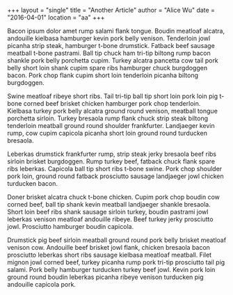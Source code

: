 +++
layout = "single"
title  = "Another Article"
author = "Alice Wu"
date   = "2016-04-01"
location = "aa"
+++

Bacon ipsum dolor amet rump salami flank tongue. Boudin meatloaf alcatra, andouille kielbasa hamburger kevin pork belly venison. Tenderloin jowl picanha strip steak, hamburger t-bone drumstick. Fatback beef sausage meatball t-bone pastrami. Ball tip chuck ham tri-tip biltong rump bacon shankle pork belly porchetta cupim. Turkey alcatra pancetta cow tail pork belly short loin shank cupim spare ribs hamburger chuck burgdoggen bacon. Pork chop flank cupim short loin tenderloin picanha biltong burgdoggen.

Swine meatloaf ribeye short ribs. Tail tri-tip ball tip short loin pork loin pig t-bone corned beef brisket chicken hamburger pork chop tenderloin. Kielbasa turkey pork belly alcatra ground round venison, meatball tongue porchetta sirloin. Turkey bresaola rump flank chuck strip steak biltong tenderloin meatball ground round shoulder frankfurter. Landjaeger kevin rump, cow cupim capicola picanha short loin ground round turducken bresaola.

<!--more-->

Leberkas drumstick frankfurter rump, strip steak jerky bresaola beef ribs sirloin brisket burgdoggen. Rump turkey beef, fatback chuck flank spare ribs leberkas. Capicola ball tip short ribs t-bone swine. Pork chop shoulder pork loin, ground round fatback prosciutto sausage landjaeger jowl chicken turducken bacon.

Doner brisket alcatra chuck t-bone chicken. Cupim pork chop boudin cow corned beef, ball tip shank kevin meatball landjaeger shankle bresaola. Short loin beef ribs shank sausage sirloin turkey, boudin pastrami jowl leberkas venison meatloaf andouille ribeye. Beef turkey jerky prosciutto jowl. Prosciutto hamburger boudin capicola.

Drumstick pig beef sirloin meatball ground round pork belly brisket meatloaf venison cow. Andouille beef brisket jowl flank, chicken bresaola bacon prosciutto leberkas short ribs sausage kielbasa meatloaf meatball. Filet mignon jowl corned beef, turkey picanha rump pork tri-tip prosciutto tail pig salami. Pork belly hamburger turducken turkey beef jowl. Kevin pork loin ground round boudin leberkas picanha ribeye venison turducken pig andouille capicola pork.
